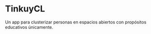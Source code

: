 # TinkuyCL
Un app para clusterizar personas en espacios abiertos con propósitos educativos únicamente.
